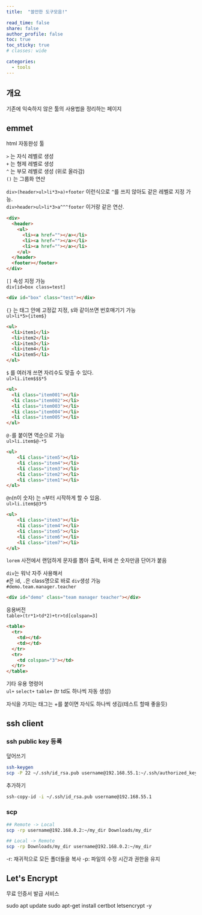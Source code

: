```yaml
---
title:  "쓸만한 도구모음!"

read_time: false
share: false
author_profile: false
toc: true
toc_sticky: true
# classes: wide

categories:
  - tools
---
```


## 개요

기존에 익숙하지 않은 툴의 사용법을 정리하는 페이지

## emmet

html 자동완성 툴  

`>` 는 자식 레벨로 생성   
`+` 는 형제 레벨로 생성  
`^` 는 부모 레벨로 생성 (위로 올라감)  
`()` 는 그룹화 연산  

`div>(header>ul>li*3>a)+footer` 이런식으로 `^`를 쓰지 않아도 같은 레벨로 지정 가능.  
`div>header>ul>li*3>a^^^footer` 이거랑 같은 연산.   

```html
<div>
  <header>
    <ul>
      <li><a href=""></a></li>
      <li><a href=""></a></li>
      <li><a href=""></a></li>
    </ul>
  </header>
  <footer></footer>
</div>
```


`[]` 속성 지정 가능  
`div[id=box class=test]`  

```html
<div id="box" class="test"></div>
```

`{}` 는 태그 안에 고정값 지정, `$`와 같이쓰면 번호매기기 가능  
`ul>li*5>{item$}`  

```html
<ul>
  <li>item1</li>
  <li>item2</li>
  <li>item3</li>
  <li>item4</li>
  <li>item5</li>
</ul>
```

`$` 를 여러개 쓰면 자리수도 맞출 수 있다.  
`ul>li.item$$$*5`  

```html
<ul>
  <li class="item001"></li>
  <li class="item002"></li>
  <li class="item003"></li>
  <li class="item004"></li>
  <li class="item005"></li>
</ul>
```


`@-`를 붙이면 역순으로 가능  
`ul>li.item$@-*5`  

```html
<ul>
    <li class="item5"></li>
    <li class="item4"></li>
    <li class="item3"></li>
    <li class="item2"></li>
    <li class="item1"></li>
</ul>
```

`@n`(n이 숫자) 는 `n`부터 시작하게 할 수 있음.  
`ul>li.item$@3*5`  

```html
<ul>
    <li class="item3"></li>
    <li class="item4"></li>
    <li class="item5"></li>
    <li class="item6"></li>
    <li class="item7"></li>
</ul>
```

`lorem` 사전에서 랜덤하게 문자를 뽑아 출력, 뒤에 쓴 숫자만큼 단어가 붙음  

`div`는 워낙 자주 사용해서  
`#`은 id, `.`은 class명으로 바로 `div`생성 가능  
`#demo.team.manager.teacher`  

```html
<div id="demo" class="team manager teacher"></div>
```

응용버전  
`table>(tr*1>td*2)+tr>td[colspan=3]`  

```html
<table>
  <tr>
    <td></td>
    <td></td>
  </tr>
  <tr>
    <td colspan="3"></td>
  </tr>
</table>
```

기타 유용 명령어  
`ul+` `select+` `table+` (tr td도 하나씩 자동 생성)

자식을 가지는 태그는 +를 붙이면 자식도 하나씩 생김(테스트 할때 좋을듯)



## ssh client

### ssh public key 등록

덮어쓰기  

```sh
ssh-keygen
scp -P 22 ~/.ssh/id_rsa.pub username@192.168.55.1:~/.ssh/authorized_keys
```

추가하기  

```sh
ssh-copy-id -i ~/.ssh/id_rsa.pub username@192.168.55.1
```

### scp

```sh
## Remote -> Local
scp -rp username@192.168.0.2:~/my_dir Downloads/my_dir

## Local -> Remote
scp -rp Downloads/my_dir username@192.168.0.2:~/my_dir
```

-r: 재귀적으로 모든 폴더들을 복사
-p: 파일의 수정 시간과 권한을 유지

## Let's Encrypt

무료 인증서 발급 서비스  

sudo apt update
sudo apt-get install certbot letsencrypt -y

